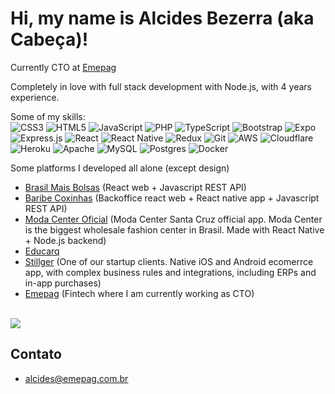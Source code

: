 
# Hi, my name is Alcides Bezerra (aka Cabeça)!

Currently CTO at [Emepag](https://emepag.com.br)

Completely in love with full stack development with Node.js, with 4 years experience.

Some of my skills:
<br/>
![CSS3](https://img.shields.io/badge/css3-%231572B6.svg?style=for-the-badge&logo=css3&logoColor=white)
![HTML5](https://img.shields.io/badge/html5-%23E34F26.svg?style=for-the-badge&logo=html5&logoColor=white)
![JavaScript](https://img.shields.io/badge/javascript-%23323330.svg?style=for-the-badge&logo=javascript&logoColor=%23F7DF1E)
![PHP](https://img.shields.io/badge/php-%23777BB4.svg?style=for-the-badge&logo=php&logoColor=white)
![TypeScript](https://img.shields.io/badge/typescript-%23007ACC.svg?style=for-the-badge&logo=typescript&logoColor=white)
![Bootstrap](https://img.shields.io/badge/bootstrap-%23563D7C.svg?style=for-the-badge&logo=bootstrap&logoColor=white)
![Expo](https://img.shields.io/badge/expo-1C1E24?style=for-the-badge&logo=expo&logoColor=#D04A37)
![Express.js](https://img.shields.io/badge/express.js-%23404d59.svg?style=for-the-badge&logo=express&logoColor=%2361DAFB)
![React](https://img.shields.io/badge/react-%2320232a.svg?style=for-the-badge&logo=react&logoColor=%2361DAFB)
![React Native](https://img.shields.io/badge/react_native-%2320232a.svg?style=for-the-badge&logo=react&logoColor=%2361DAFB)
![Redux](https://img.shields.io/badge/redux-%23593d88.svg?style=for-the-badge&logo=redux&logoColor=white)
![Git](https://img.shields.io/badge/git-%23F05033.svg?style=for-the-badge&logo=git&logoColor=white)
![AWS](https://img.shields.io/badge/AWS-%23FF9900.svg?style=for-the-badge&logo=amazon-aws&logoColor=white)
![Cloudflare](https://img.shields.io/badge/Cloudflare-F38020?style=for-the-badge&logo=Cloudflare&logoColor=white)
![Heroku](https://img.shields.io/badge/heroku-%23430098.svg?style=for-the-badge&logo=heroku&logoColor=white)
![Apache](https://img.shields.io/badge/apache-%23D42029.svg?style=for-the-badge&logo=apache&logoColor=white)
![MySQL](https://img.shields.io/badge/mysql-%2300f.svg?style=for-the-badge&logo=mysql&logoColor=white)
![Postgres](https://img.shields.io/badge/postgres-%23316192.svg?style=for-the-badge&logo=postgresql&logoColor=white)
![Docker](https://img.shields.io/badge/docker-%230db7ed.svg?style=for-the-badge&logo=docker&logoColor=white)

Some platforms I developed all alone (except design)

* [Brasil Mais Bolsas](https://brasilmaisbolsas.com.br/) (React web + Javascript REST API)
* [Baribe Coxinhas](https://play.google.com/store/apps/details?id=br.com.baribecoxinha&hl=pt_BR) (Backoffice react web + React native app + Javascript REST API)
* [Moda Center Oficial](https://play.google.com/store/apps/details?id=br.com.modacenter.appoficial&hl=pt_BR&gl=US) (Moda Center Santa Cruz official app. Moda Center is the biggest wholesale fashion center in Brasil. Made with React Native + Node.js backend)
* [Educarq](https://educarq.com.br/)
* [Stillger](https://play.google.com/store/apps/details?id=br.com.vendemoda.stillger&hl=pt_BR&gl=US) (One of our startup clients. Native iOS and Android ecomerrce app, with complex business rules and integrations, including ERPs and in-app purchases)
* [Emepag](https://emepag.com.br) (Fintech where I am currently working as CTO)
<br/>

<a href="https://github.com/alcidesbsilvaneto">
  <img align="center" src="https://github-readme-stats.vercel.app/api?username=alcidesbsilvaneto&show_icons=true&theme=dracula&count_private=true" />
</a>

## Contato
* alcides@emepag.com.br
